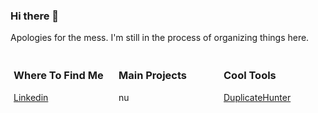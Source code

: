 ### Hi there 👋

Apologies for the mess. I'm still in the process of organizing things here.

<div style="display: flex; justify-content: space-between;">

  <div style="flex: 1; margin: 5px;">
    <!-- Content for the first column -->
    <h3>Where To Find Me</h3>
    <a href="linkedin.com/in/enzoisotton/?locale=en_US">Linkedin</a>
  </div>

  <div style="flex: 1; margin: 5px;">
    <!-- Content for the second column -->
    <h3>Main Projects</h3>
    <a>nu</a>
  </div>

  <div style="flex: 1; margin: 5px;">
    <!-- Content for the third column -->
    <h3>Cool Tools</h3>
    <a href="https://github.com/Isotton1/DuplicateHunter">DuplicateHunter</a>
  </div>

</div>
<!--
**Isotton1/Isotton1** is a ✨ _special_ ✨ repository because its `README.md` (this file) appears on your GitHub profile.

Here are some ideas to get you started:

- 🔭 I’m currently working on ...
- 🌱 I’m currently learning ...
- 👯 I’m looking to collaborate on ...
- 🤔 I’m looking for help with ...
- 💬 Ask me about ...
- 📫 How to reach me: ...
- 😄 Pronouns: ...
- ⚡ Fun fact: ...
-->
